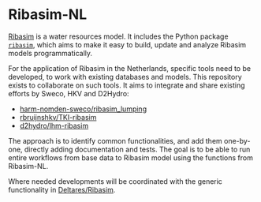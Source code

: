 # Ribasim-NL

[Ribasim](https://deltares.github.io/Ribasim/) is a water resources model. It includes the Python package [`ribasim`](https://deltares.github.io/Ribasim/python/), which aims to make it easy to build, update and analyze Ribasim models programmatically.

For the application of Ribasim in the Netherlands, specific tools need to be developed, to work with existing databases and models. This repository exists to collaborate on such tools. It aims to integrate and share existing efforts by Sweco, HKV and D2Hydro:

- [harm-nomden-sweco/ribasim_lumping](https://github.com/harm-nomden-sweco/ribasim_lumping)
- [rbruijnshkv/TKI-ribasim](https://github.com/rbruijnshkv/TKI-ribasim)
- [d2hydro/lhm-ribasim](https://github.com/d2hydro/lhm-ribasim)

The approach is to identify common functionalities, and add them one-by-one, directly adding documentation and tests. The goal is to be able to run entire workflows from base data to Ribasim model using the functions from Ribasim-NL.

Where needed developments will be coordinated with the generic functionality in [Deltares/Ribasim](https://github.com/Deltares/Ribasim).
